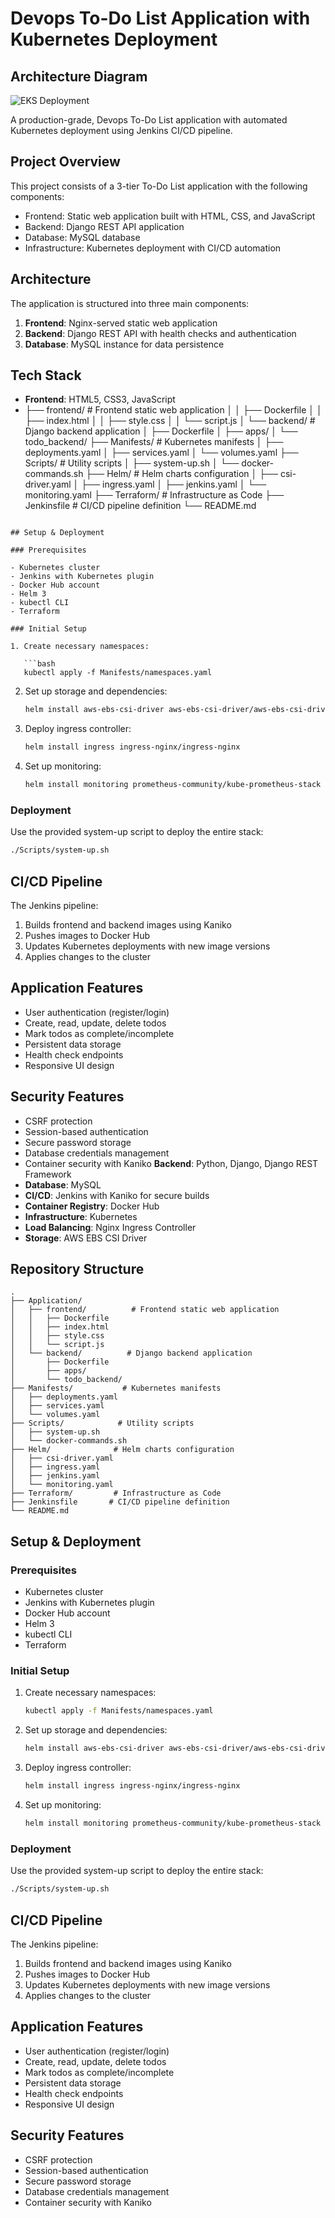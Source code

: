 # Devops To-Do List Application with Kubernetes Deployment
##  Architecture Diagram

![EKS Deployment](architecture.png)

A production-grade, Devops To-Do List application with automated Kubernetes deployment using Jenkins CI/CD pipeline.

## Project Overview

This project consists of a 3-tier To-Do List application with the following components:

- Frontend: Static web application built with HTML, CSS, and JavaScript
- Backend: Django REST API application
- Database: MySQL database
- Infrastructure: Kubernetes deployment with CI/CD automation

## Architecture

The application is structured into three main components:

1. **Frontend**: Nginx-served static web application
2. **Backend**: Django REST API with health checks and authentication
3. **Database**: MySQL instance for data persistence

## Tech Stack

- **Frontend**: HTML5, CSS3, JavaScript
-   ├── frontend/          # Frontend static web application
│   │   ├── Dockerfile
│   │   ├── index.html
│   │   ├── style.css
│   │   └── script.js
│   └── backend/          # Django backend application
│       ├── Dockerfile
│       ├── apps/
│       └── todo_backend/
├── Manifests/           # Kubernetes manifests
│   ├── deployments.yaml
│   ├── services.yaml
│   └── volumes.yaml
├── Scripts/            # Utility scripts
│   ├── system-up.sh
│   └── docker-commands.sh
├── Helm/              # Helm charts configuration
│   ├── csi-driver.yaml
│   ├── ingress.yaml
│   ├── jenkins.yaml
│   └── monitoring.yaml
├── Terraform/         # Infrastructure as Code
├── Jenkinsfile       # CI/CD pipeline definition
└── README.md
```

## Setup & Deployment

### Prerequisites

- Kubernetes cluster
- Jenkins with Kubernetes plugin
- Docker Hub account
- Helm 3
- kubectl CLI
- Terraform

### Initial Setup

1. Create necessary namespaces:

   ```bash
   kubectl apply -f Manifests/namespaces.yaml
   ```

2. Set up storage and dependencies:

   ```bash
   helm install aws-ebs-csi-driver aws-ebs-csi-driver/aws-ebs-csi-driver
   ```

3. Deploy ingress controller:

   ```bash
   helm install ingress ingress-nginx/ingress-nginx
   ```

4. Set up monitoring:

   ```bash
   helm install monitoring prometheus-community/kube-prometheus-stack
   ```

### Deployment

Use the provided system-up script to deploy the entire stack:

```bash
./Scripts/system-up.sh
```

## CI/CD Pipeline

The Jenkins pipeline:

1. Builds frontend and backend images using Kaniko
2. Pushes images to Docker Hub
3. Updates Kubernetes deployments with new image versions
4. Applies changes to the cluster

## Application Features

- User authentication (register/login)
- Create, read, update, delete todos
- Mark todos as complete/incomplete
- Persistent data storage
- Health check endpoints
- Responsive UI design

## Security Features

- CSRF protection
- Session-based authentication
- Secure password storage
- Database credentials management
- Container security with Kaniko
**Backend**: Python, Django, Django REST Framework
- **Database**: MySQL
- **CI/CD**: Jenkins with Kaniko for secure builds
- **Container Registry**: Docker Hub
- **Infrastructure**: Kubernetes
- **Load Balancing**: Nginx Ingress Controller
- **Storage**: AWS EBS CSI Driver

## Repository Structure

```
.
├── Application/
│   ├── frontend/          # Frontend static web application
│   │   ├── Dockerfile
│   │   ├── index.html
│   │   ├── style.css
│   │   └── script.js
│   └── backend/          # Django backend application
│       ├── Dockerfile
│       ├── apps/
│       └── todo_backend/
├── Manifests/           # Kubernetes manifests
│   ├── deployments.yaml
│   ├── services.yaml
│   └── volumes.yaml
├── Scripts/            # Utility scripts
│   ├── system-up.sh
│   └── docker-commands.sh
├── Helm/              # Helm charts configuration
│   ├── csi-driver.yaml
│   ├── ingress.yaml
│   ├── jenkins.yaml
│   └── monitoring.yaml
├── Terraform/         # Infrastructure as Code
├── Jenkinsfile       # CI/CD pipeline definition
└── README.md
```

## Setup & Deployment

### Prerequisites

- Kubernetes cluster
- Jenkins with Kubernetes plugin
- Docker Hub account
- Helm 3
- kubectl CLI
- Terraform

### Initial Setup

1. Create necessary namespaces:

   ```bash
   kubectl apply -f Manifests/namespaces.yaml
   ```

2. Set up storage and dependencies:

   ```bash
   helm install aws-ebs-csi-driver aws-ebs-csi-driver/aws-ebs-csi-driver
   ```

3. Deploy ingress controller:

   ```bash
   helm install ingress ingress-nginx/ingress-nginx
   ```

4. Set up monitoring:

   ```bash
   helm install monitoring prometheus-community/kube-prometheus-stack
   ```

### Deployment

Use the provided system-up script to deploy the entire stack:

```bash
./Scripts/system-up.sh
```

## CI/CD Pipeline

The Jenkins pipeline:

1. Builds frontend and backend images using Kaniko
2. Pushes images to Docker Hub
3. Updates Kubernetes deployments with new image versions
4. Applies changes to the cluster

## Application Features

- User authentication (register/login)
- Create, read, update, delete todos
- Mark todos as complete/incomplete
- Persistent data storage
- Health check endpoints
- Responsive UI design

## Security Features

- CSRF protection
- Session-based authentication
- Secure password storage
- Database credentials management
- Container security with Kaniko

